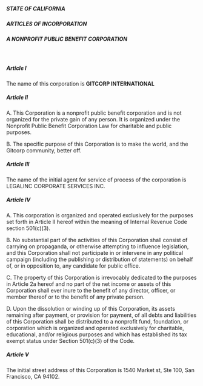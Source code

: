 ##### STATE OF CALIFORNIA
##### ARTICLES OF INCORPORATION
##### A NONPROFIT PUBLIC BENEFIT CORPORATION

<br>

##### Article I

The name of this corporation is **GITCORP INTERNATIONAL**


##### Article II

A. This Corporation is a nonprofit public benefit corporation and is not
organized for the private gain of any person. It is organized under the
Nonprofit Public Benefit Corporation Law for charitable and public purposes.

B. The specific purpose of this Corporation is to make the world, and the
Gitcorp community, better off.


##### Article III

The name of the initial agent for service of process of the corporation is
LEGALINC CORPORATE SERVICES INC.


##### Article IV

A. This corporation is organized and operated exclusively for the purposes set
forth in Article II hereof within the meaning of Internal Revenue Code section
501(c)(3).

B. No substantial part of the activities of this Corporation shall consist of
carrying on propaganda, or otherwise attempting to influence legislation, and
this Corporation shall not participate in or intervene in any political campaign
(including the publishing or distribution of statements) on behalf of, or in
opposition to, any candidate for public office.

C. The property of this Corporation is irrevocably dedicated to the purposes in
Article 2a hereof and no part of the net income or assets of this Corporation
shall ever inure to the benefit of any director, officer, or member thereof or
to the benefit of any private person.

D. Upon the dissolution or winding up of this Corporation, its assets remaining
after payment, or provision for payment, of all debts and liabilities of this
Corporation shall be distributed to a nonprofit fund, foundation, or corporation
which is organized and operated exclusively for charitable, educational, and/or
religious purposes and which has established its tax exempt status under Section
501(c)(3) of the Code.


##### Article V

The initial street address of this Corporation is 1540 Market st, Ste 100, San
Francisco, CA 94102.
